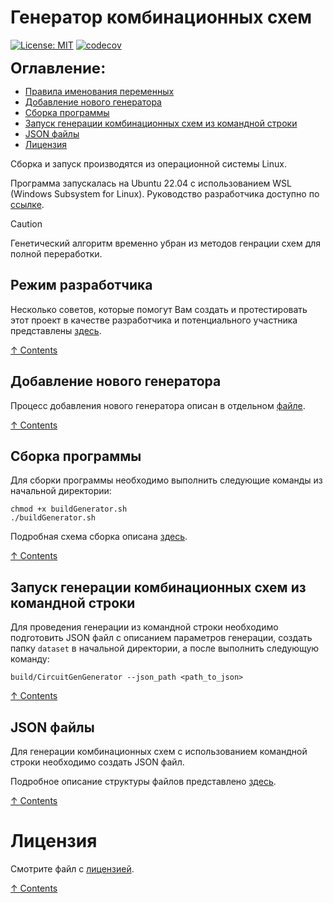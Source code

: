 # Генератор комбинационных схем

[![License: MIT](https://img.shields.io/badge/License-MIT-yellow.svg)](https://opensource.org/licenses/MIT)
[![codecov](https://codecov.io/gh/vvzunin/CircuitGen_Generator/graph/badge.svg?token=U88U82QFX8)](https://codecov.io/gh/vvzunin/CircuitGen_Generator)

<font size="5">**Оглавление:**</font>
<a name="content_rus"></a> 
- [Правила именования переменных](#hacking)
- [Добавление нового генератора](#generator_add_rus)
- [Сборка программы](#generator_build_rus)
- [Запуск генерации комбинационных схем из командной строки](#generator_run_one_json_rus)
- [JSON файлы](#JSON_files)
- [Лицензия](#license)

Сборка и запуск производятся из операционной системы Linux.

Программа запускалась на Ubuntu 22.04 с использованием WSL (Windows Subsystem for Linux).
Руководство разработчика доступно по [ссылке](https://drive.google.com/file/d/1eKWMpF0Ig5r5ZI81dJjRoibctzezNE-D/view?usp=sharing).

> [!CAUTION]
> Генетический алгоритм временно убран из методов генрации схем для полной переработки.

## Режим разработчика
<a name="hacking"></a> 

Несколько советов, которые помогут Вам создать и протестировать этот проект в качестве разработчика и потенциального участника представлены [здесь](HACKING.md).

[&#8593; Contents](#content_rus)

## Добавление нового генератора
<a name="generator_add_rus"></a> 

Процесс добавления нового генератора описан в отдельном [файле](NewGenerator.md).

[&#8593; Contents](#content_rus)

## Сборка программы
<a name="generator_build_rus"></a> 

Для сборки программы необходимо выполнить следующие команды из начальной директории:
```
chmod +x buildGenerator.sh
./buildGenerator.sh
```

Подробная схема сборка описана [здесь](BUILDING.md).

[&#8593; Contents](#content_rus)

## Запуск генерации комбинационных схем из командной строки
<a name="generator_run_one_json_rus"></a>
Для проведения генерации из командной строки необходимо подготовить JSON файл с описанием параметров генерации, создать папку `dataset` в начальной директории, а после выполнить следующую команду:
```
build/CircuitGenGenerator --json_path <path_to_json>
```

[&#8593; Contents](#content_rus)

## JSON файлы
<a name="JSON_files"></a>
Для генерации комбинационных схем с использованием командной строки необходимо создать JSON файл.

Подробное описание структуры файлов представлено [здесь](json.md).

[&#8593; Contents](#content_rus)

# Лицензия
<a name="license"></a>

Смотрите файл с [лицензией](LICENSE.md).

[&#8593; Contents](#content_rus)